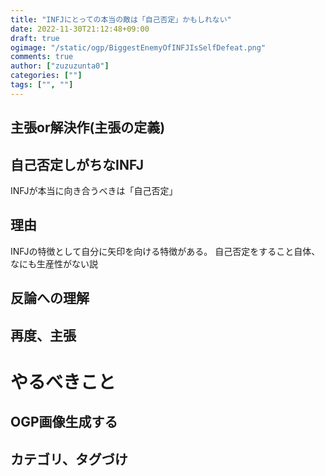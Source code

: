 ```yaml
---
title: "INFJにとっての本当の敵は「自己否定」かもしれない"
date: 2022-11-30T21:12:48+09:00
draft: true
ogimage: "/static/ogp/BiggestEnemyOfINFJIsSelfDefeat.png"
comments: true
author: ["zuzuzunta0"]
categories: [""]
tags: ["", ""]
---
```


<!----------------------- ↓記事設計↓ ----------------------->


  <!-- 伝えたいこと -->

  <!-- ①掛け合わせ3つの狙うキーワード -->
  
  <!-- ②読者像 -->
    
  <!-- ③読者の悩み -->

  <!-- ④悩みが解決する条件 -->

  <!-- ⑤悩みの解決策 -->

  <!-- ⑥記事を読むメリット -->

  <!-- ⑦記事の信頼性 -->


<!----------------------- ↑記事設計↑ ----------------------->


<!----------------------- ↓記事内容↓ ----------------------->

  <!---- ↓リード文↓ ---->
   <!-- この記事を読む人の悩みに共感する -->

   <!-- この記事を読むことで何を得られるか、どんな価値が生まれるか -->

   <!-- この記事の根拠または信頼性 -->
  <!---- ↑リード文↑ ---->


  <!---- ↓本文↓ ---->
  <!-- ## 主張or解決作(主張の定義) -->
   ## 主張or解決作(主張の定義)
## 自己否定しがちなINFJ
INFJが本当に向き合うべきは「自己否定」

  <!-- ## 理由 -->
   ## 理由
   INFJの特徴として自分に矢印を向ける特徴がある。
   自己否定をすること自体、なにも生産性がない説

  
  <!-- ## 反論への理解 -->
   ## 反論への理解

  <!-- ## 再度、主張 -->
   ## 再度、主張
  <!---- ↑本文↑ ---->
# やるべきこと
## OGP画像生成する
## カテゴリ、タグづけ
<!----------------------- ↑記事内容↑ ----------------------->